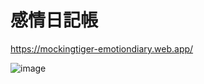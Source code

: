 # 感情日記帳

https://mockingtiger-emotiondiary.web.app/

![image](https://github.com/mocking-tiger/emotion-diary/assets/151588293/6f3cead3-ddaf-4794-8921-0d0781952db8)
